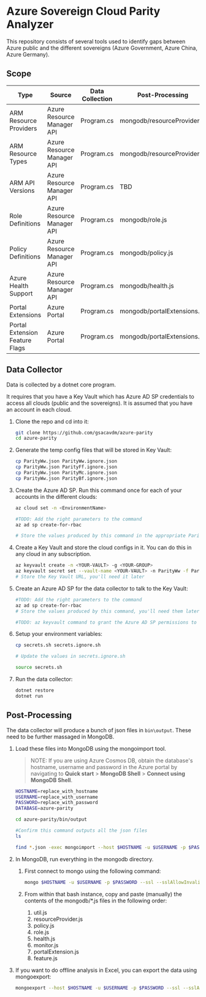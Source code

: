 # Azure Sovereign Cloud Parity Analyzer
This repository consists of several tools used to identify gaps between Azure public and the different sovereigns (Azure Government, Azure China, Azure Germany).

## Scope
| Type | Source | Data Collection | Post-Processing |
|------|--------|-----------------|-----------------|
| ARM Resource Providers | Azure Resource Manager API | Program.cs | mongodb/resourceProvider.js |
| ARM Resource Types | Azure Resource Manager API | Program.cs | mongodb/resourceProvider.js |
| ARM API Versions | Azure Resource Manager API | Program.cs | TBD |
| Role Definitions | Azure Resource Manager API | Program.cs | mongodb/role.js |
| Policy Definitions | Azure Resource Manager API | Program.cs | mongodb/policy.js |
| Azure Health Support | Azure Resource Manager API | Program.cs | mongodb/health.js |
| Portal Extensions | Azure Portal | Program.cs | mongodb/portalExtensions.js |
| Portal Extension Feature Flags | Azure Portal | Program.cs | mongodb/portalExtensions.js |

## Data Collector
Data is collected by a dotnet core program. 

It requires that you have a Key Vault which has Azure AD SP credentials to access all clouds (public and the sovereigns). It is assumed that you have an account in each cloud.

1. Clone the repo and cd into it:

    ```bash
    git clone https://github.com/gsacavdm/azure-parity
    cd azure-parity
    ```

1. Generate the temp config files that will be stored in Key Vault:

    ```bash
    cp ParityWw.json ParityWw.ignore.json
    cp ParityWw.json ParityFf.ignore.json
    cp ParityWw.json ParityMc.ignore.json
    cp ParityWw.json ParityBf.ignore.json
    ```
    
1. Create the Azure AD SP. Run this command once for each of your accounts in the different clouds:

    ```bash
    az cloud set -n <EnvironmentName>

    #TODO: Add the right parameters to the command
    az ad sp create-for-rbac

    # Store the values produced by this command in the appropriate ParityXx.ignore.json file
    ```

1. Create a Key Vault and store the cloud configs in it. You can do this in any cloud in any subscription.

    ```bash
    az keyvault create -n <YOUR-VAULT> -g <YOUR-GROUP>
    az keyvault secret set --vault-name <YOUR-VAULT> -n ParityWw -f ParityWw.ignore.json
    # Store the Key Vault URL, you'll need it later
    ```

1. Create an Azure AD SP for the data collector to talk to the Key Vault:

    ```bash
    #TODO: Add the right parameters to the command
    az ad sp create-for-rbac
    # Store the values produced by this command, you'll need them later.

    #TODO: az keyvault command to grant the Azure AD SP permissions to the key vault
    ```

1. Setup your environment variables:

    ```bash
    cp secrets.sh secrets.ignore.sh

    # Update the values in secrets.ignore.sh

    source secrets.sh
    ```

1. Run the data collector:

    ```bash
    dotnet restore
    dotnet run
    ```

## Post-Processing
The data collector will produce a bunch of json files in `bin\output`.
These need to be further massaged in MongoDB.

1. Load these files into MongoDB using the mongoimport tool.

    >NOTE: If you are using Azure Cosmos DB, obtain the database's
    >hostname, username and password in the Azure portal by navigating
    >to **Quick start** > **MongoDB Shell** > **Connect using MongoDB Shell**.
 

    ```bash
    HOSTNAME=replace_with_hostname
    USERNAME=replace_with_username
    PASSWORD=replace_with_password
    DATABASE=azure-parity

    cd azure-parity/bin/output
    
    #Confirm this command outputs all the json files
    ls

    find *.json -exec mongoimport --host $HOSTNAME -u $USERNAME -p $PASSWORD --ssl --sslAllowInvalidCertificates -d azure-parity --file {} \;
    ```

1. In MongoDB, run everything in the mongodb directory.

    1. First connect to mongo using the following command:

        ```bash
        mongo $HOSTNAME -u $USERNAME -p $PASSWORD --ssl --sslAllowInvalidCertificates
        ```

    1. From within that bash instance, copy and paste (manually) the contents of the mongodb/\*.js files in the following order:
    
        1. util.js
        1. resourceProvider.js
        1. policy.js
        1. role.js
        1. health.js
        1. monitor.js
        1. portalExtension.js
        1. feature.js

 1. If you want to do offline analysis in Excel, you can export the data using mongoexport:

    ```bash
    mongoexport --host $HOSTNAME -u $USERNAME -p $PASSWORD --ssl --sslAllowInvalidCertificates -d azure-parity -c portalExtensionFeatureMissingByNamespace --type=csv -f "name,missingInFairfax,missingInMooncake,missingInBlackforest" -o portalExtensionFeatureMissingByNamespace.csv
    ```
